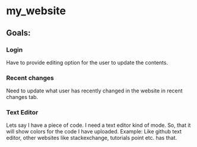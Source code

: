 # my_website

## Goals:

### Login
Have to provide editing option for the user to update the contents.

### Recent changes
Need to update what user has recently changed in the website in recent changes tab.

### Text Editor
Lets say I have a piece of code. I need a text editor kind of mode. So, that it will show colors for the code I have uploaded. Example: Like github text editor, other websites like stackexchange, tutorials point etc. has that.
